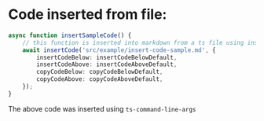 # Code inserted from file:

[//]: # (ts-command-line-args_write-markdown_insertCodeBelow file="./insert-code.example.ts" codeComment="ts")
```ts
async function insertSampleCode() {
    // this function is inserted into markdown from a ts file using insertCode
    await insertCode('src/example/insert-code-sample.md', {
        insertCodeBelow: insertCodeBelowDefault,
        insertCodeAbove: insertCodeAboveDefault,
        copyCodeBelow: copyCodeBelowDefault,
        copyCodeAbove: copyCodeAboveDefault,
    });
}
```
[//]: # (ts-command-line-args_write-markdown_insertCodeAbove)

The above code was inserted using `ts-command-line-args`